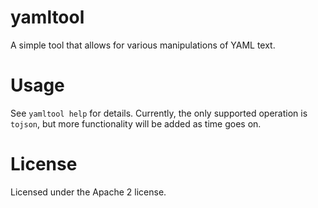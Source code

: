 # yamltool

A simple tool that allows for various manipulations of YAML text.

# Usage

See `yamltool help` for details. Currently, the only supported operation is `tojson`,
but more functionality will be added as time goes on.

# License
Licensed under the Apache 2 license.
